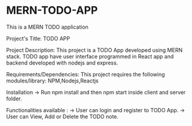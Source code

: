 # MERN-TODO-APP
This is a MERN TODO application

Project's Title:
TODO APP

Project Description:
This project is a TODO App developed using MERN stack. TODO app have user interface programmed in React app and backend developed with nodejs and express.

Requirements/Dependencies:
This project requires the following modules/library: NPM,Nodejs,Reactjs

Installation -> Run npm install and then npm start inside client and server folder.

Functionalities available : -> User can login and register to TODO App. -> User can View, Add or Delete the TODO note.
